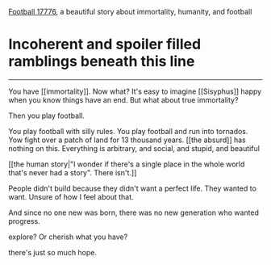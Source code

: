 [Football 17776](https://www.sbnation.com/a/17776-football), a beautiful story about immortality, humanity, and football

# Incoherent and spoiler filled ramblings beneath this line

---------

You have [[immortality]]. Now what? It's easy to imagine [[Sisyphus]] happy when you know things have an end. But what about true immortality?

Then you play football.

You play football with silly rules. You play football and run into tornados. Yow fight over a patch of land for 13 thousand years. [[the absurd]] has nothing on this. Everything is arbitrary, and social, and stupid, and beautiful

[[the human story|"I wonder if there's a single place in the whole world that's never had a story". There isn't.]]

People didn't build because they didn't want a perfect life. They wanted to want. Unsure of how I feel about that.

And since no one new was born, there was no new generation who wanted progress.

explore? Or cherish what you have?

there's just so much hope. 
